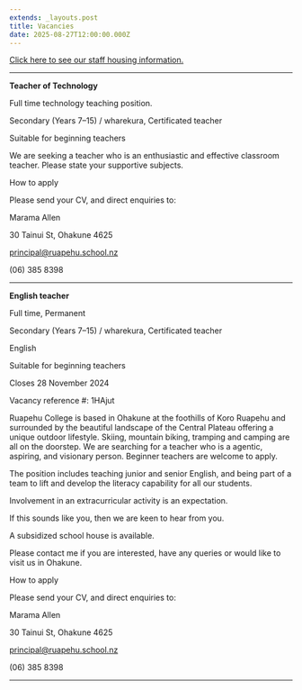 ```yaml
---
extends: _layouts.post
title: Vacancies
date: 2025-08-27T12:00:00.000Z
---
```

[Click here to see our staff housing information.](https://res.cloudinary.com/ruapehu-college/image/upload/v1659483075/Staff_Housing_1_tesptd.pdf)

****

**Teacher of  Technology**

Full time technology teaching position. 

Secondary (Years 7–15) / wharekura, Certificated teacher

Suitable for beginning teachers

We are seeking a teacher who is an enthusiastic and effective classroom teacher. Please state your supportive subjects.

How to apply

Please send your CV, and direct enquiries to:

Marama Allen

30 Tainui St, Ohakune 4625

principal@ruapehu.school.nz

(06) 385 8398

- - -

**English teacher**

Full time, Permanent

Secondary (Years 7–15) / wharekura, Certificated teacher

English

  Suitable for beginning teachers

Closes 28 November 2024

Vacancy reference #: 1HAjut

Ruapehu College is based in Ohakune at the foothills of Koro Ruapehu and surrounded by the beautiful landscape of the Central Plateau offering a unique outdoor lifestyle. Skiing, mountain biking, tramping and camping are all on the doorstep.  We are searching for a teacher who is a agentic, aspiring, and visionary person. Beginner teachers are welcome to apply.

The position includes teaching junior and senior English, and being part of a team to lift and develop the literacy capability for all our students. 

Involvement in an extracurricular activity is an expectation.

If this sounds like you, then we are keen to hear from you.

A subsidized school house is available.

Please contact me if you are interested, have any queries or would like to visit us in Ohakune.

How to apply

Please send your CV, and direct enquiries to:

Marama Allen

30 Tainui St, Ohakune 4625

principal@ruapehu.school.nz

(06) 385 8398

- - -
